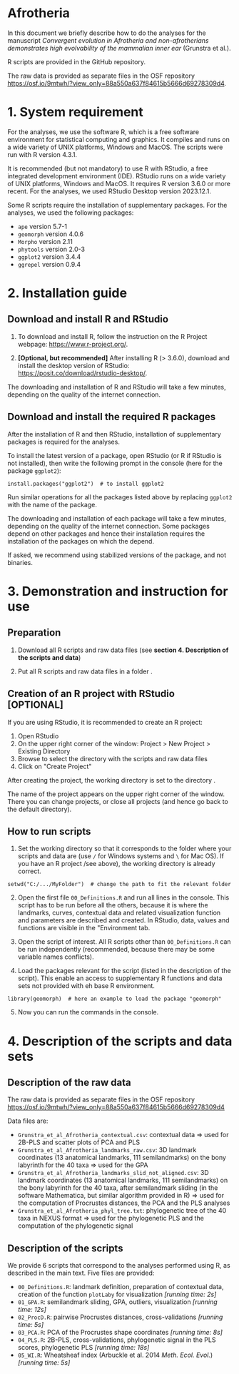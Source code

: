 # Afrotheria

In this document we briefly describe how to do the analyses for the manuscript *Convergent evolution in Afrotheria and non-afrotherians demonstrates high evolvability of the mammalian inner ear* (Grunstra et al.).  

R scripts are provided in the GitHub repository.  

The raw data is provided as separate files in the OSF repository <https://osf.io/9mtwh/?view_only=88a550a637f84615b5666d69278309d4>. 

# 1. System requirement

For the analyses, we use the software R, which is a free software environment for statistical computing and graphics. It compiles and runs on a wide variety of UNIX platforms, Windows and MacOS. The scripts were run with R version 4.3.1. 

It is recommended (but not mandatory) to use R with RStudio, a free integrated development environment (IDE). RStudio runs on a wide variety of UNIX platforms, Windows and MacOS. It requires R version 3.6.0 or more recent. For the analyses, we used RStudio Desktop version 2023.12.1. 

Some R scripts require the installation of supplementary packages. For the analyses, we used the following packages:  

* `ape` version 5.7-1  
* `geomorph` version 4.0.6  
* `Morpho` version 2.11  
* `phytools` version 2.0-3  
* `ggplot2` version 3.4.4  
* `ggrepel` version 0.9.4  

# 2. Installation guide

## Download and install R and RStudio

1. To download and install R, follow the instruction on the R Project webpage: <https://www.r-project.org/>. 

2. **[Optional, but recommended]** After installing R (> 3.6.0), download and install the desktop version of RStudio: <https://posit.co/download/rstudio-desktop/>. 

The downloading and installation of R and RStudio will take a few minutes, depending on the quality of the internet connection. 

## Download and install the required R packages

After the installation of R and then RStudio, installation of supplementary packages is required for the analyses.  

To install the latest version of a package, open RStudio (or R if RStudio is not installed), then write the following prompt in the console (here for the package `ggplot2`):
```{r install}
install.packages("ggplot2")  # to install ggplot2  
```

Run similar operations for all the packages listed above by replacing `ggplot2` with the name of the package.  

The downloading and installation of each package will take a few minutes, depending on the quality of the internet connection. Some packages depend on other packages and hence their installation requires the installation of the packages on which the depend.  

If asked, we recommend using stabilized versions of the package, and not binaries. 

# 3. Demonstration and instruction for use

## Preparation

1. Download all R scripts and raw data files (see **section 4. Description of the scripts and data**)

2. Put all R scripts and raw data files in a folder <MyFolder>. 

## Creation of an R project with RStudio [OPTIONAL]

If you are using RStudio, it is recommended to create an R project:  

1. Open RStudio  
2. On the upper right corner of the window: Project > New Project > Existing Directory  
3. Browse to select the directory <MyFolder> with the scripts and raw data files  
4. Click on "Create Project"  

After creating the project, the working directory is set to the directory <MyFolder>.  

The name of the project appears on the upper right corner of the window. There you can change projects, or close all projects (and hence go back to the default directory).  

## How to run scripts

1. Set the working directory so that it corresponds to the folder where your scripts and data are (use `/` for Windows systems and `\` for Mac OS). If you have an R project /see above), the working directory is already correct.
```{r wd}
setwd("C:/.../MyFolder")  # change the path to fit the relevant folder
```

2. Open the first file `00_Definitions.R` and run all lines in the console. This script has to be run before all the others, because it is where the landmarks, curves, contextual data and related visualization function and parameters are described and created. In RStudio, data, values and functions are visible in the "Environment tab.  

3. Open the script of interest. All R scripts other than `00_Definitions.R` can be run independently (recommended, because there may be some variable names conflicts).  

4. Load the packages relevant for the script (listed in the description of the script). This enable an access to supplementary R functions and data sets not provided with eh base R environment.
```{r geomorph}
library(geomorph)  # here an example to load the package "geomorph"
```

5. Now you can run the commands in the console.  

# 4. Description of the scripts and data sets

## Description of the raw data

The raw data is provided as separate files in the OSF repository <https://osf.io/9mtwh/?view_only=88a550a637f84615b5666d69278309d4>  

Data files are:

* `Grunstra_et_al_Afrotheria_contextual.csv`: contextual data => used for 2B-PLS and scatter plots of PCA and PLS
* `Grunstra_et_al_Afrotheria_landmarks_raw.csv`: 3D landmark coordinates (13 anatomical landmarks, 111 semilandmarks) on the bony labyrinth for the 40 taxa => used for the GPA
* `Grunstra_et_al_Afrotheria_landmarks_slid_not_aligned.csv`: 3D landmark coordinates (13 anatomical landmarks, 111 semilandmarks) on the bony labyrinth for the 40 taxa, after semilandmark sliding (in the software Mathematica, but similar algorithm provided in R) => used for the computation of Procrustes distances, the PCA and the PLS analyses
* `Grunstra_et_al_Afrotheria_phyl_tree.txt`: phylogenetic tree of the 40 taxa in NEXUS format => used for the phylogenetic PLS and the computation of the phylogenetic signal

## Description of the scripts

We provide 6 scripts that correspond to the analyses performed using R, as described in the main text. Five files are provided: 

* `00_Definitions.R`: landmark definition, preparation of contextual data, creation of the function `plotLaby` for visualization *[running time: 2s]*  
* `01_GPA.R`: semilandmark sliding, GPA, outliers, visualization *[running time: 12s]*  
* `02_ProcD.R`: pairwise Procrustes distances, cross-validations *[running time: 5s]*  
* `03_PCA.R`: PCA of the Procrustes shape coordinates *[running time: 8s]*  
* `04_PLS.R`: 2B-PLS, cross-validations, phylogenetic signal in the PLS scores, phylogenetic PLS *[running time: 18s]*  
* `05_WI.R`: Wheatsheaf index (Arbuckle et al. 2014 *Meth. Ecol. Evol.*) *[running time: 5s]*  

